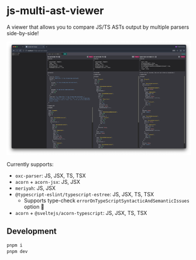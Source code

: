 # js-multi-ast-viewer

A viewer that allows you to compare JS/TS ASTs output by multiple parsers side-by-side!

![example](./top.png)

Currently supports:

- `oxc-parser`: JS, JSX, TS, TSX
- `acorn` + `acorn-jsx`: JS, JSX
- `meriyah`: JS, JSX
- `@typescript-eslint/typescript-estree`: JS, JSX, TS, TSX
  - Supports type-check `errorOnTypeScriptSyntacticAndSemanticIssues` option 💪
- `acorn` + `@sveltejs/acorn-typescript`: JS, JSX, TS, TSX

## Development

```sh
pnpm i
pnpm dev
```

